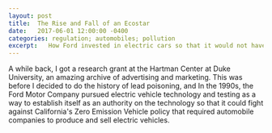```yaml
---
layout: post
title:  The Rise and Fall of an Ecostar
date:   2017-06-01 12:00:00 -0400
categories: regulation; automobiles; pollution
excerpt:   How Ford invested in electric cars so that it would not have to sell electric cars.
---
```


  A while back, I got a research grant at the Hartman Center at Duke University, an amazing archive of advertising and marketing. This was before I decided to do the history of lead poisoning, and In the 1990s, the Ford Motor Company pursued electric vehicle technology and testing as a way to establish itself as an authority on the technology so that it could fight against California's Zero Emission Vehicle policy that required automobile companies to produce and sell electric vehicles.
